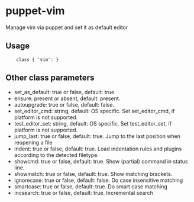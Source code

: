 # puppet-vim

Manage vim via puppet and set it as default editor

## Usage

```
    class { 'vim': }
```

## Other class parameters
* set_as_default: true or false, default: true.
* ensure: present or absent, default: present.
* autoupgrade: true or false, default: false. 
* set_editor_cmd: string, default: OS specific. Set set_editor_cmd, if platform is not supported.
* test_editor_set: string, default: OS specific. Set test_editor_set, if platform is not supported.
* jump_last: true or false, default: true. Jump to the last position when reopening a file
* indent: true or false, default: true. Load indentation rules and plugins according to the detected filetype.
* showcmd: true or false, default: true. Show (partial) command in status line.
* showmatch: true or false, default: true. Show matching brackets.
* ignorecase: true or false, default: false. Do case insensitive matching
* smartcase: true or false, default: true. Do smart case matching
* incsearch: true or false, default: true. Incremental search
